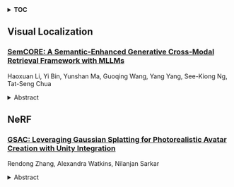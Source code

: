 <details>
  <summary><b>TOC</b></summary>
  <ol>
    <li><a href=#visual-localization>Visual Localization</a></li>
      <ul>
        <li><a href=#SemCORE:-A-Semantic-Enhanced-Generative-Cross-Modal-Retrieval-Framework-with-MLLMs>SemCORE: A Semantic-Enhanced Generative Cross-Modal Retrieval Framework with MLLMs</a></li>
      </ul>
    </li>
    <li><a href=#nerf>NeRF</a></li>
      <ul>
        <li><a href=#GSAC:-Leveraging-Gaussian-Splatting-for-Photorealistic-Avatar-Creation-with-Unity-Integration>GSAC: Leveraging Gaussian Splatting for Photorealistic Avatar Creation with Unity Integration</a></li>
      </ul>
    </li>
  </ol>
</details>

## Visual Localization  

### [SemCORE: A Semantic-Enhanced Generative Cross-Modal Retrieval Framework with MLLMs](http://arxiv.org/abs/2504.13172)  
Haoxuan Li, Yi Bin, Yunshan Ma, Guoqing Wang, Yang Yang, See-Kiong Ng, Tat-Seng Chua  
<details>  
  <summary>Abstract</summary>  
  <ol>  
    Cross-modal retrieval (CMR) is a fundamental task in multimedia research, focused on retrieving semantically relevant targets across different modalities. While traditional CMR methods match text and image via embedding-based similarity calculations, recent advancements in pre-trained generative models have established generative retrieval as a promising alternative. This paradigm assigns each target a unique identifier and leverages a generative model to directly predict identifiers corresponding to input queries without explicit indexing. Despite its great potential, current generative CMR approaches still face semantic information insufficiency in both identifier construction and generation processes. To address these limitations, we propose a novel unified Semantic-enhanced generative Cross-mOdal REtrieval framework (SemCORE), designed to unleash the semantic understanding capabilities in generative cross-modal retrieval task. Specifically, we first construct a Structured natural language IDentifier (SID) that effectively aligns target identifiers with generative models optimized for natural language comprehension and generation. Furthermore, we introduce a Generative Semantic Verification (GSV) strategy enabling fine-grained target discrimination. Additionally, to the best of our knowledge, SemCORE is the first framework to simultaneously consider both text-to-image and image-to-text retrieval tasks within generative cross-modal retrieval. Extensive experiments demonstrate that our framework outperforms state-of-the-art generative cross-modal retrieval methods. Notably, SemCORE achieves substantial improvements across benchmark datasets, with an average increase of 8.65 points in Recall@1 for text-to-image retrieval.  
  </ol>  
</details>  
  
  



## NeRF  

### [GSAC: Leveraging Gaussian Splatting for Photorealistic Avatar Creation with Unity Integration](http://arxiv.org/abs/2504.12999)  
Rendong Zhang, Alexandra Watkins, Nilanjan Sarkar  
<details>  
  <summary>Abstract</summary>  
  <ol>  
    Photorealistic avatars have become essential for immersive applications in virtual reality (VR) and augmented reality (AR), enabling lifelike interactions in areas such as training simulations, telemedicine, and virtual collaboration. These avatars bridge the gap between the physical and digital worlds, improving the user experience through realistic human representation. However, existing avatar creation techniques face significant challenges, including high costs, long creation times, and limited utility in virtual applications. Manual methods, such as MetaHuman, require extensive time and expertise, while automatic approaches, such as NeRF-based pipelines often lack efficiency, detailed facial expression fidelity, and are unable to be rendered at a speed sufficent for real-time applications. By involving several cutting-edge modern techniques, we introduce an end-to-end 3D Gaussian Splatting (3DGS) avatar creation pipeline that leverages monocular video input to create a scalable and efficient photorealistic avatar directly compatible with the Unity game engine. Our pipeline incorporates a novel Gaussian splatting technique with customized preprocessing that enables the user of "in the wild" monocular video capture, detailed facial expression reconstruction and embedding within a fully rigged avatar model. Additionally, we present a Unity-integrated Gaussian Splatting Avatar Editor, offering a user-friendly environment for VR/AR application development. Experimental results validate the effectiveness of our preprocessing pipeline in standardizing custom data for 3DGS training and demonstrate the versatility of Gaussian avatars in Unity, highlighting the scalability and practicality of our approach.  
  </ol>  
</details>  
  
  



